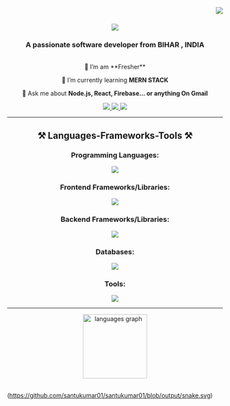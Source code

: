 <img align="right" src="https://visitor-badge.laobi.icu/badge?page_id=santukumar01.santukumar01" />

<h1 align="center">
    <img src="https://readme-typing-svg.herokuapp.com/?font=Righteous&size=35&center=true&vCenter=true&width=500&height=70&duration=3000&lines=Hi+There!+👋;+I'm+Santu+Kumar!;" />
</h1>

<h3 align="center">A passionate software developer from BIHAR , INDIA</h3>


<br/>

<div align="center">
 🔭 I’m am **Fresher**
 
 🌱 I’m currently learning **MERN STACK**

💬 Ask me about **Node.js, React, Firebase... or anything On Gmail**
 </div>


 </div>
<div align="center"> 
  <a href="mailto:santuku67@gmail.com">
    <img src="https://img.shields.io/badge/Gmail-333333?style=for-the-badge&logo=gmail&logoColor=red" />
  </a>
  <a href="https://www.linkedin.com/in/santu-kumar/" target="_blank">
    <img src="https://img.shields.io/badge/LinkedIn-0077B5?style=for-the-badge&logo=linkedin&logoColor=white" target="_blank" />
  </a>
  <a href="https://santukumar.onrender.com/" target="_blank">
     <img src="https://img.shields.io/badge/Portfolio-FF5722?style=for-the-badge&logo=todoist&logoColor=white" target="_blank" />
  </a>
</div>
 <hr/>

<h2 align="center">⚒️ Languages-Frameworks-Tools ⚒️</h2>
<div align="center">
    <h3>Programming Languages:</h3>
    <img src="https://skillicons.dev/icons?i=c,cpp,java,javascript,html,css" />
</div>

<div align="center">
    <h3>Frontend Frameworks/Libraries:</h3>
    <img src="https://skillicons.dev/icons?i=react,bootstrap,tailwind,mui" />
</div>

<div align="center">
    <h3>Backend Frameworks/Libraries:</h3>
    <img src="https://skillicons.dev/icons?i=nodejs,express" />
</div>

<div align="center">
    <h3>Databases:</h3>
    <img src="https://skillicons.dev/icons?i=mongodb,firebase" />
</div>

<div align="center">
    <h3>Tools:</h3>
    <img src="https://skillicons.dev/icons?i=vscode,github,git" />
</div>

<hr/>


<div align="center">
  <img src="https://github-readme-stats.vercel.app/api/top-langs?username=santukumar01&locale=en&hide_title=false&layout=compact&card_width=320&langs_count=5&theme=dracula&hide_border=false" height="150" alt="languages graph"  />
</div>


<br clear="both">

(https://github.com/santukumar01/santukumar01/blob/output/snake.svg)

###
